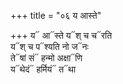 +++
title = "०६ य आस्ते"

+++
य᳓ आ᳓स्ते य᳓श् च च᳓रति  
य᳓श् च प᳓श्यति नो ज᳓नः  
ते᳓षां सं᳓ हन्मो अक्षा᳓णि  
य᳓थेदं᳓ हर्मियं᳓ त᳓था